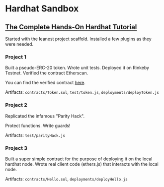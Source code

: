 # Hardhat Sandbox

## [The Complete Hands-On Hardhat Tutorial](https://betterprogramming.pub/the-complete-hands-on-hardhat-tutorial-9e23728fc8a4)

Started with the leanest project scaffold. Installed a few plugins as they were needed.

### Project 1

Built a pseudo-ERC-20 token. Wrote unit tests. Deployed it on Rinkeby Testnet. Verified the contract Etherscan.

You can find the verified contract [here](https://rinkeby.etherscan.io/address/0xf628A56893Dec782485c9FbB8Bfd93A7BeD0192A#code).

Artifacts: `contracts/Token.sol`, `test/token.js`, `deployments/deployToken.js`

### Project 2

Replicated the infamous "Parity Hack".

Protect functions. Write guards!

Artifacts: `test/parityHack.js`

### Project 3

Built a super simple contract for the purpose of deploying it on the local hardhat node. Wrote real client code (ethers.js) that interacts with the local node.

Artifacts: `contracts/Hello.sol`, `deployments/deployHello.js`